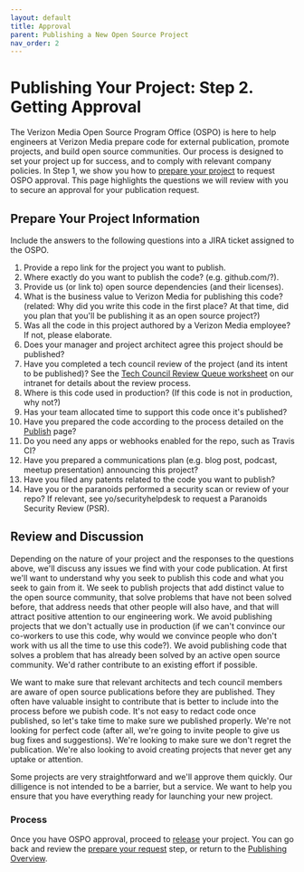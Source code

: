 ```yaml
---
layout: default
title: Approval
parent: Publishing a New Open Source Project
nav_order: 2
---
```


# Publishing Your Project: Step 2. Getting Approval

The Verizon Media Open Source Program Office (OSPO) is here to help engineers at Verizon Media prepare code for external publication, promote projects, and build open source communities. Our process is designed to set your project up for success, and to comply with relevant company policies. In Step 1, we show you how to [prepare your project](../publishing/prepare.md) to request OSPO approval. This page highlights the questions we will review with you to secure an approval for your publication request.

## Prepare Your Project Information

Include the answers to the following questions into a JIRA ticket assigned to the OSPO.

 1. Provide a repo link for the project you want to publish. 
 1. Where exactly do you want to publish the code? (e.g. github.com/?).
 1. Provide us (or link to) open source dependencies (and their licenses).
 1. What is the business value to Verizon Media for publishing this code? (related: Why did you write this code in the first place? At that time, did you plan that you'll be publishing it as an open source project?)
 1. Was all the code in this project authored by a Verizon Media employee? If not, please elaborate.
 1. Does your manager and project architect agree this project should be published?
 1. Have you completed a tech council review of the project (and its intent to be published)? See the [Tech Council Review Queue worksheet](http://yo/tech-mtc) on our intranet for details about the review process.
 1. Where is this code used in production? (If this code is not in production, why not?)
 1. Has your team allocated time to support this code once it's published?
 1. Have you prepared the code according to the process detailed on the [Publish](../publishing/publish.md) page?
 1. Do you need any apps or webhooks enabled for the repo, such as Travis CI?
 1. Have you prepared a communications plan (e.g. blog post, podcast, meetup presentation) announcing this project? 
 1. Have you filed any patents related to the code you want to publish?
 1. Have you or the paranoids performed a security scan or review of your repo? If relevant, see yo/securityhelpdesk to request a Paranoids Security Review (PSR).

## Review and Discussion 

Depending on the nature of your project and the responses to the questions above, we'll discuss any issues we find with your code publication. At first we'll want to understand why you seek to publish this code and what you seek to gain from it. We seek to publish projects that add distinct value to the open source community, that solve problems that have not been solved before, that address needs that other people will also have, and that will attract positive attention to our engineering work. We avoid publishing projects that we don't actually use in production (if we can't convince our co-workers to use this code, why would we convince people who don't work with us all the time to use this code?). We avoid publishing code that solves a problem that has already been solved by an active open source community. We'd rather contribute to an existing effort if possible. 

We want to make sure that relevant architects and tech council members are aware of open source publications before they are published. They often have valuable insight to contribute that is better to include into the process before we pubish code. It's not easy to redact code once published, so let's take time to make sure we published properly. We're not looking for perfect code (after all, we're going to invite people to give us bug fixes and suggestions). We're looking to make sure we don't regret the publication. We're also looking to avoid creating projects that never get any uptake or attention. 

Some projects are very straightforward and we'll approve them quickly. Our dilligence is not intended to be a barrier, but a service. We want to help you ensure that you have everything ready for launching your new project. 

### Process

Once you have OSPO approval, proceed to [release](../publishing/release.md) your project. You can go back and review the [prepare your request](../publishing/prepare.md) step, or return to the [Publishing Overview](../publishing/publish.md).

